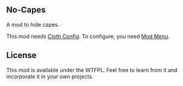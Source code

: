 ## No-Capes

A mod to hide capes.

This mod needs [Cloth Config](https://github.com/shedaniel/cloth-config).
To configure, you need [Mod Menu](https://github.com/TerraformersMC/ModMenu/).

## License

This mod is available under the WTFPL. Feel free to learn from it and incorporate it in your own projects.
